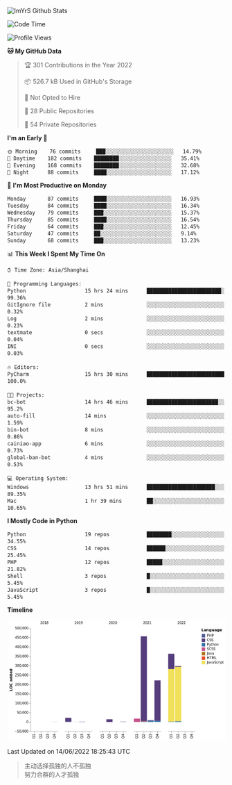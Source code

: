 ![ImYrS Github Stats](https://github-readme-stats.vercel.app/api?username=ImYrS&count_private=true&hide=prs,issues&show_icons=true&theme=tokyonight)
<!--START_SECTION:waka-->
![Code Time](http://img.shields.io/badge/Code%20Time-0%20secs-blue)

![Profile Views](http://img.shields.io/badge/Profile%20Views-34-blue)

**🐱 My GitHub Data** 

> 🏆 301 Contributions in the Year 2022
 > 
> 📦 526.7 kB Used in GitHub's Storage 
 > 
> 🚫 Not Opted to Hire
 > 
> 📜 28 Public Repositories 
 > 
> 🔑 54 Private Repositories  
 > 
**I'm an Early 🐤** 

```text
🌞 Morning    76 commits     ███░░░░░░░░░░░░░░░░░░░░░░   14.79% 
🌆 Daytime    182 commits    ████████░░░░░░░░░░░░░░░░░   35.41% 
🌃 Evening    168 commits    ████████░░░░░░░░░░░░░░░░░   32.68% 
🌙 Night      88 commits     ████░░░░░░░░░░░░░░░░░░░░░   17.12%

```
📅 **I'm Most Productive on Monday** 

```text
Monday       87 commits     ████░░░░░░░░░░░░░░░░░░░░░   16.93% 
Tuesday      84 commits     ████░░░░░░░░░░░░░░░░░░░░░   16.34% 
Wednesday    79 commits     ███░░░░░░░░░░░░░░░░░░░░░░   15.37% 
Thursday     85 commits     ████░░░░░░░░░░░░░░░░░░░░░   16.54% 
Friday       64 commits     ███░░░░░░░░░░░░░░░░░░░░░░   12.45% 
Saturday     47 commits     ██░░░░░░░░░░░░░░░░░░░░░░░   9.14% 
Sunday       68 commits     ███░░░░░░░░░░░░░░░░░░░░░░   13.23%

```


📊 **This Week I Spent My Time On** 

```text
⌚︎ Time Zone: Asia/Shanghai

💬 Programming Languages: 
Python                   15 hrs 24 mins      ████████████████████████░   99.36% 
GitIgnore file           2 mins              ░░░░░░░░░░░░░░░░░░░░░░░░░   0.32% 
Log                      2 mins              ░░░░░░░░░░░░░░░░░░░░░░░░░   0.23% 
textmate                 0 secs              ░░░░░░░░░░░░░░░░░░░░░░░░░   0.04% 
INI                      0 secs              ░░░░░░░░░░░░░░░░░░░░░░░░░   0.03%

🔥 Editors: 
PyCharm                  15 hrs 30 mins      █████████████████████████   100.0%

🐱‍💻 Projects: 
bc-bot                   14 hrs 46 mins      ███████████████████████░░   95.2% 
auto-fill                14 mins             ░░░░░░░░░░░░░░░░░░░░░░░░░   1.59% 
bin-bot                  8 mins              ░░░░░░░░░░░░░░░░░░░░░░░░░   0.86% 
cainiao-app              6 mins              ░░░░░░░░░░░░░░░░░░░░░░░░░   0.73% 
global-ban-bot           4 mins              ░░░░░░░░░░░░░░░░░░░░░░░░░   0.53%

💻 Operating System: 
Windows                  13 hrs 51 mins      ██████████████████████░░░   89.35% 
Mac                      1 hr 39 mins        ██░░░░░░░░░░░░░░░░░░░░░░░   10.65%

```

**I Mostly Code in Python** 

```text
Python                   19 repos            ████████░░░░░░░░░░░░░░░░░   34.55% 
CSS                      14 repos            ██████░░░░░░░░░░░░░░░░░░░   25.45% 
PHP                      12 repos            █████░░░░░░░░░░░░░░░░░░░░   21.82% 
Shell                    3 repos             █░░░░░░░░░░░░░░░░░░░░░░░░   5.45% 
JavaScript               3 repos             █░░░░░░░░░░░░░░░░░░░░░░░░   5.45%

```


**Timeline**

![Chart not found](https://raw.githubusercontent.com/ImYrS/ImYrS/main/charts/bar_graph.png) 


 Last Updated on 14/06/2022 18:25:43 UTC
<!--END_SECTION:waka-->
> 主动选择孤独的人不孤独  
> 努力合群的人才孤独
